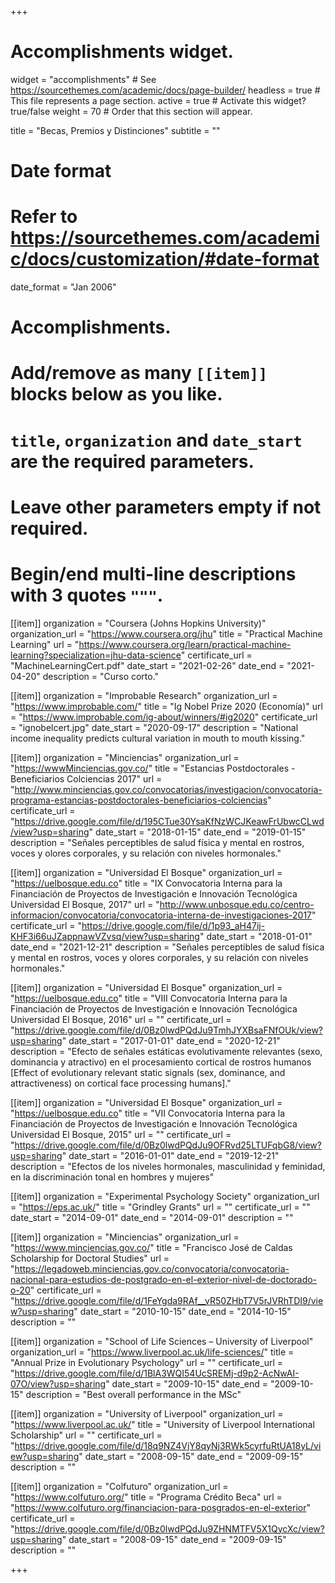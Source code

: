 +++
# Accomplishments widget.
widget = "accomplishments"  # See https://sourcethemes.com/academic/docs/page-builder/
headless = true  # This file represents a page section.
active = true  # Activate this widget? true/false
weight = 70  # Order that this section will appear.

title = "Becas, Premios y Distinciones"
subtitle = ""

# Date format
#   Refer to https://sourcethemes.com/academic/docs/customization/#date-format
date_format = "Jan 2006"

# Accomplishments.
#   Add/remove as many `[[item]]` blocks below as you like.
#   `title`, `organization` and `date_start` are the required parameters.
#   Leave other parameters empty if not required.
#   Begin/end multi-line descriptions with 3 quotes `"""`.

[[item]]
  organization = "Coursera (Johns Hopkins University)"
  organization_url = "https://www.coursera.org/jhu"
  title = "Practical Machine Learning"
  url = "https://www.coursera.org/learn/practical-machine-learning?specialization=jhu-data-science"
  certificate_url = "MachineLearningCert.pdf"
  date_start = "2021-02-26"
  date_end = "2021-04-20"
  description = "Curso corto."

[[item]]
  organization = "Improbable Research"
  organization_url = "https://www.improbable.com/"
  title = "Ig Nobel Prize 2020 (Economía)"
  url = "https://www.improbable.com/ig-about/winners/#ig2020"
  certificate_url = "ignobelcert.jpg"
  date_start = "2020-09-17"
  description = "National income inequality predicts cultural variation in mouth to mouth kissing."

[[item]]
  organization = "Minciencias"
  organization_url = "https://wwwMinciencias.gov.co/"
  title = "Estancias Postdoctorales - Beneficiarios Colciencias 2017"
  url = "http://www.minciencias.gov.co/convocatorias/investigacion/convocatoria-programa-estancias-postdoctorales-beneficiarios-colciencias"
  certificate_url = "https://drive.google.com/file/d/195CTue30YsaKfNzWCJKeawFrUbwcCLwd/view?usp=sharing"
  date_start = "2018-01-15"
  date_end = "2019-01-15"
  description = "Señales perceptibles de salud física y mental en rostros, voces y olores corporales, y su relación con niveles hormonales."

[[item]]
  organization = "Universidad El Bosque"
  organization_url = "https://uelbosque.edu.co"
  title = "IX Convocatoria Interna para la Financiación de Proyectos de Investigación e Innovación Tecnológica Universidad El Bosque, 2017"
  url = "http://www.unbosque.edu.co/centro-informacion/convocatoria/convocatoria-interna-de-investigaciones-2017"
  certificate_url = "https://drive.google.com/file/d/1p93_aH47ij-KHF3i66uJZappnawVZvsq/view?usp=sharing"
  date_start = "2018-01-01"
  date_end = "2021-12-21"
  description = "Señales perceptibles de salud física y mental en rostros, voces y olores corporales, y su relación con niveles hormonales."
  
[[item]]
  organization = "Universidad El Bosque"
  organization_url = "https://uelbosque.edu.co"
  title = "VIII Convocatoria Interna para la Financiación de Proyectos de Investigación e Innovación Tecnológica Universidad El Bosque, 2016"
  url = ""
  certificate_url = "https://drive.google.com/file/d/0Bz0lwdPQdJu9TmhJYXBsaFNfOUk/view?usp=sharing"
  date_start = "2017-01-01"
  date_end = "2020-12-21"
  description = "Efecto de señales estáticas evolutivamente relevantes (sexo, dominancia y atractivo) en el procesamiento cortical de rostros humanos [Effect of evolutionary relevant static signals (sex, dominance, and attractiveness) on cortical face processing humans]."

[[item]]
  organization = "Universidad El Bosque"
  organization_url = "https://uelbosque.edu.co"
  title = "VII Convocatoria Interna para la Financiación de Proyectos de Investigación e Innovación Tecnológica Universidad El Bosque, 2015"
  url = ""
  certificate_url = "https://drive.google.com/file/d/0Bz0lwdPQdJu9OFRvd25LTUFqbG8/view?usp=sharing"
  date_start = "2016-01-01"
  date_end = "2019-12-21"
  description = "Efectos de los niveles hormonales, masculinidad y feminidad, en la discriminación tonal en hombres y mujeres"

[[item]]
  organization = "Experimental Psychology Society"
  organization_url = "https://eps.ac.uk/"
  title = "Grindley Grants"
  url = ""
  certificate_url = ""
  date_start = "2014-09-01"
  date_end = "2014-09-01"
  description = ""

[[item]]
  organization = "Minciencias"
  organization_url = "https://www.minciencias.gov.co/"
  title = "Francisco José de Caldas Scholarship for Doctoral Studies"
  url = "https://legadoweb.minciencias.gov.co/convocatoria/convocatoria-nacional-para-estudios-de-postgrado-en-el-exterior-nivel-de-doctorado-o-20"
  certificate_url = "https://drive.google.com/file/d/1FeYgda9RAf__vR50ZHbT7V5rJVRhTDI9/view?usp=sharing"
  date_start = "2010-10-15"
  date_end = "2014-10-15"
  description = ""
  
[[item]]
  organization = "School of Life Sciences – University of Liverpool"
  organization_url = "https://www.liverpool.ac.uk/life-sciences/"
  title = "Annual Prize in Evolutionary Psychology"
  url = ""
  certificate_url = "https://drive.google.com/file/d/1BlA3WQI54UcSREMj-d9p2-AcNwAI-07O/view?usp=sharing"
  date_start = "2009-10-15"
  date_end = "2009-10-15"
  description = "Best overall performance in the MSc"  

[[item]]
  organization = "University of Liverpool"
  organization_url = "https://www.liverpool.ac.uk/"
  title = "University of Liverpool International Scholarship"
  url = ""
  certificate_url = "https://drive.google.com/file/d/18q9NZ4VjY8qyNj3RWk5cyrfuRtUA18yL/view?usp=sharing"
  date_start = "2008-09-15"
  date_end = "2009-09-15"
  description = ""  
  
[[item]]
  organization = "Colfuturo"
  organization_url = "https://www.colfuturo.org/"
  title = "Programa Crédito Beca"
  url = "https://www.colfuturo.org/financiacion-para-posgrados-en-el-exterior"
  certificate_url = "https://drive.google.com/file/d/0Bz0lwdPQdJu9ZHNMTFV5X1QycXc/view?usp=sharing"
  date_start = "2008-09-15"
  date_end = "2009-09-15"
  description = "" 

+++
